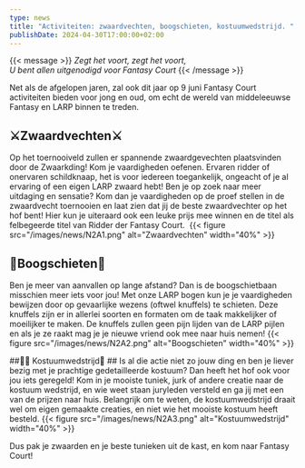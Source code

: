 ```yaml
--- 
type: news 
title: "Activiteiten: zwaardvechten, boogschieten, kostuumwedstrijd. "
publishDate: 2024-04-30T17:00:00+02:00 
--- 
```

{{< message >}}
_Zegt het voort, zegt het voort,_\
_U bent allen uitgenodigd voor Fantasy Court_
{{< /message >}}

Net als de afgelopen jaren, zal ook dit jaar op 9 juni Fantasy Court activiteiten bieden voor jong en oud, om echt de wereld van middeleeuwse Fantasy en LARP binnen te treden. 

## ⚔Zwaardvechten⚔ ##
Op het toernooiveld zullen er spannende zwaardgevechten plaatsvinden door de Zwaarkding! Kom je vaardigheden oefenen. Ervaren ridder of onervaren schildknaap, het is voor iedereen toegankelijk, ongeacht of je al ervaring of een eigen LARP zwaard hebt! Ben je op zoek naar meer uitdaging en sensatie? Kom dan je vaardigheden op de proef stellen in de zwaardvecht toernooien en laat zien dat jij de beste zwaardvechter op het hof bent! Hier kun je uiteraard ook een leuke prijs mee winnen en de titel als felbegeerde titel van Ridder der Fantasy Court. 
{{< figure src="/images/news/N2A1.png" alt="Zwaardvechten" width="40%" >}}

## 🏹Boogschieten🏹 ##
Ben je meer van aanvallen op lange afstand? Dan is de boogschietbaan misschien meer iets voor jou! Met onze LARP bogen kun je je vaardigheden bewijzen door op gevaarlijke wezens (oftwel knuffels) te schieten. Deze knuffels zijn er in allerlei soorten en formaten om de taak makkelijker of moeilijker te maken. De knuffels zullen geen pijn lijden van de LARP pijlen en als je ze raakt mag je je nieuwe vriend ook mee naar huis nemen!
{{< figure src="/images/news/N2A2.png" alt="Boogschieten" width="40%" >}}

##🧙‍♀ ️‍Kostuumwedstrijd🧙‍ ##
Is al die actie niet zo jouw ding en ben je liever bezig met je prachtige gedetailleerde kostuum? Dan heeft het hof ook voor jou iets geregeld! Kom in je mooiste tuniek, jurk of andere creatie naar de kostuum wedstrijd, en wie weet staan juryleden versteld en ga jij met een van de prijzen naar huis. Belangrijk om te weten, de kostuumwedstrijd draait wel om eigen gemaakte creaties, en niet wie het mooiste kostuum heeft besteld.
{{< figure src="/images/news/N2A3.png" alt="Kostuumwedstrijd" width="40%" >}}


Dus pak je zwaarden en je beste tunieken uit de kast, en kom naar Fantasy Court!